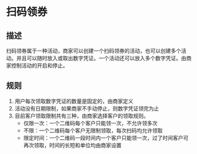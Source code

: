 # 扫码领券

## 描述

扫码领券属于一种活动，商家可以创建一个扫码领券的活动，也可以创建多个活动。并且可以随时放入或取出数字凭证。一个活动还可以放入多个数字凭证。由商家控制活动的开启和停止。

## 规则

1. 用户每次领取数字凭证的数量是固定的，由商家定义
2. 活动没有日期限制，如果商家不手动停止，则数字凭证领完为止
3. 目前客户领取限制共有三种，由商家选择客户的领取规则。
   * 仅限一次：一个二维码每个客户只能领一次，不允许领多次
   * 不限：一个二维码每个客户无限制领取，每次扫码均允许领取
   * 限定时间：一个二维码一段时间内一个客户只能领一次，过了时间客户可再次领取，时间的长短和单位均由商家设置

